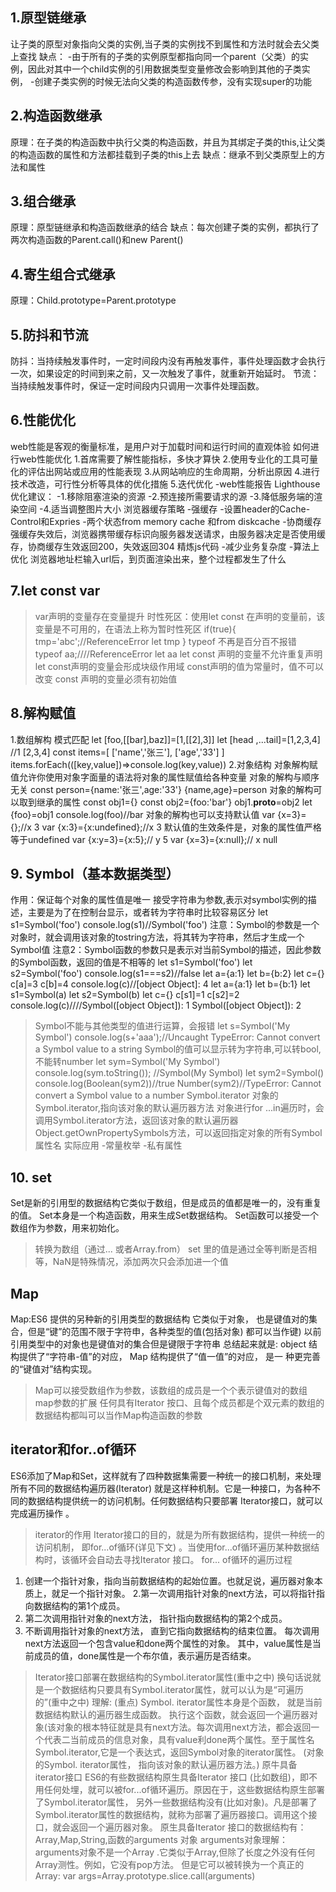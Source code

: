 ## 1.原型链继承
让子类的原型对象指向父类的实例,当子类的实例找不到属性和方法时就会去父类上查找
缺点：
    -由于所有的子类的实例原型都指向同一个parent（父类）的实例，因此对其中一个child实例的引用数据类型变量修改会影响到其他的子类实例，
    -创建子类实例的时候无法向父类的构造函数传参，没有实现super的功能
## 2.构造函数继承
原理：在子类的构造函数中执行父类的构造函数，并且为其绑定子类的this,让父类的构造函数的属性和方法都挂载到子类的this上去
缺点：继承不到父类原型上的方法和属性
## 3.组合继承
原理：原型链继承和构造函数继承的结合
缺点：每次创建子类的实例，都执行了两次构造函数的Parent.call()和new Parent()
## 4.寄生组合式继承
原理：Child.prototype=Parent.prototype

## 5.防抖和节流
防抖：当持续触发事件时，一定时间段内没有再触发事件，事件处理函数才会执行一次，如果设定的时间到来之前，又一次触发了事件，就重新开始延时。
节流：当持续触发事件时，保证一定时间段内只调用一次事件处理函数。
## 6.性能优化
web性能是客观的衡量标准，是用户对于加载时间和运行时间的直观体验
如何进行web性能优化
1.首席需要了解性能指标，多快才算快
2.使用专业化的工具可量化的评估出网站或应用的性能表现
3.从网站响应的生命周期，分析出原因
4.进行技术改造，可行性分析等具体的优化措施
5.迭代优化
    -web性能报告
        Lighthouse
        优化建议：
            -1.移除阻塞渲染的资源
            -2.预连接所需要请求的源
            -3.降低服务端的渲染空间
            -4.适当调整图片大小
    浏览器缓存策略
        -强缓存
            -设置header的Cache-Control和Expries
            -两个状态from memory cache 和from diskcache
        -协商缓存
            强缓存失效后，浏览器携带缓存标识向服务器发送请求，由服务器决定是否使用缓存，协商缓存生效返回200，失效返回304
    精炼js代码
        -减少业务复杂度
        -算法上优化
浏览器地址栏输入url后，到页面渲染出来，整个过程都发生了什么
## 7.let const var
>var声明的变量存在变量提升
>时性死区：使用let const 在声明的变量前，该变量是不可用的，在语法上称为暂时性死区
if(true){
    tmp='abc';//ReferenceError
    let tmp
}
>typeof 不再是百分百不报错
typeof aa;////ReferenceError
let aa 
>let const 声明的变量不允许重复声明
>let  const声明的变量会形成块级作用域
>const声明的值为常量时，值不可以改变
>const 声明的变量必须有初始值
## 8.解构赋值
1.数组解构
模式匹配
let [foo,[[bar],baz]]=[1,[[2],3]]
let [head ,...tail]=[1,2,3,4] //1 [2,3,4]
const items=[
    ['name','张三'],
    ['age','33']
]
items.forEach(([key,value])=>console.log(key,value))
2.对象结构
对象解构赋值允许你使用对象字面量的语法将对象的属性赋值给各种变量
对象的解构与顺序无关
const person={name:'张三',age:'33'}
{name,age}=person
对象的解构可以取到继承的属性
const obj1={}
const obj2={foo:'bar'}
obj1.__proto__=obj2
let {foo}=obj1
console.log(foo)//bar
对象的解构也可以支持默认值
var {x=3}={};//x 3
var {x:3}={x:undefined};//x 3
默认值的生效条件是，对象的属性值严格等于undefined
var {x:y=3}={x:5};// y 5
var {x=3}={x:null};// x null
## 9. Symbol（基本数据类型）
作用：保证每个对象的属性值是唯一
接受字符串为参数,表示对symbol实例的描述，主要是为了在控制台显示，或者转为字符串时比较容易区分
let s1=Symbol('foo')
console.log(s1)//Symbol('foo')
注意：Symbol的参数是一个对象时，就会调用该对象的tostring方法，将其转为字符串，然后才生成一个Symbol值
注意2：Symbol函数的参数只是表示对当前Symbol的描述，因此参数的Symbol函数，返回的值是不相等的
let s1=Symbol('foo')
let s2=Symbol('foo')
console.log(s1===s2)//false
    let a={a:1}
    let b={b:2}
    let c={}
    c[a]=3
    c[b]=4
    console.log(c)//[object Object]: 4
    <!-- 上述解决办法 -->
     let a={a:1}
    let b={b:1}
    let s1=Symbol(a)
     let s2=Symbol(b)
    let c={}
    c[s1]=1
    c[s2]=2
    console.log(c)////Symbol([object Object]): 1 Symbol([object Object]): 2
>Symbol不能与其他类型的值进行运算，会报错
       let s=Symbol('My Symbol')
        console.log(s+'aaa');//Uncaught TypeError: Cannot convert a Symbol value to a string
>Symbol的值可以显示转为字符串,可以转bool,不能转number
     let sym=Symbol('My Symbol')
       console.log(sym.toString()); //Symbol(My Symbol)
       let sym2=Symbol()
       console.log(Boolean(sym2))//true
       Number(sym2)//TypeError: Cannot convert a Symbol value to a number
>Symbol.iterator
对象的Symbol.iterator,指向该对象的默认遍历器方法
对象进行for ...in遍历时，会调用Symbol.iterator方法，返回该对象的默认遍历器
  Object.getOwnPropertySymbols方法，可以返回指定对象的所有Symbol属性名
实际应用
    -常量枚举
    -私有属性
## 10. set
Set是新的引用型的数据结构它类似于数组，但是成员的值都是唯一的，没有重复的值。
Set本身是一个构造函数，用来生成Set数据结构。
Set函数可以接受一个数组作为参数，用来初始化。 
>转换为数组（通过... 或者Array.from）
>set 里的值是通过全等判断是否相等，NaN是特殊情况，添加两次只会添加进一个值

## Map
Map:ES6 提供的另种新的引用类型的数据结构 它类似于对象， 也是键值对的集合，但是“键”的范围不限于字符申，各种类型的值(包括对象) 都可以当作键)
以前引用类型中的对象也是键值对的集合但是键限于字符串
总结起来就是:
object 结构提供了“字符串-值”的对应，
Map 结构提供了“值一值”的对应， 是一 种更完善的“键值对”结构实现。
>Map可以接受数组作为参数，该数组的成员是一个个表示键值对的数组
>map参数的扩展
任何具有Iterator 按口、且每个成员都是个双元素的数组的数据结构都叫可以当作Map构造函数的参数

## iterator和for..of循环
ES6添加了Map和Set，这样就有了四种数据集需要一种统一的接口机制，来处理所有不同的数据结构遍历器(Iterator) 就是这样种机制。它是一种接口，为各种不同的数据结构提供统一的访问机制。任何数据结构只要部署 Iterator接口，就可以完成遍历操作 。
> iterator的作用
Iterator接口的目的，就是为所有数据结构，提供一种统一的访问机制， 即for...of循环(详见下文) 。当使用for...of循环遍历某种数据结构时，该循环会自动去寻找Iterator 接口。
> for... of循环的遍历过程
1. 创建一个指针对象，指向当前数据结构的起始位置。也就足说，遍历器对象本质上，就足一个指针对象。
2.第一次调用指针对象的next方法，可以将指针指向数据结构的第1个成员。
3. 第二次调用指针对象的next方法， 指针指向数据结构的第2个成员。
4. 不断调用指针对象的next方法， 直到它指向数据结构的结束位置。
每次调用next方法返回一个包含value和done两个属性的对象。
其中，value属性是当前成员的值，done属性是一个布尔值，表示遍历是否结束。

>Iterator接口部署在数据结构的Symbol.iterator属性(重中之中)
换句话说就是一个数据结构只要具有Symbol.iterator属性，就可以认为是“可遍历的”(重中之中)
>理解: (重点)
Symbol. iterator属性本身是个函数， 就是当前数据结构默认的遍历器生成函数。 执行这个函数，就会返回一个遍历器对象(该对象的根本特征就是具有next方法。每次调用next方法，都会返回一个代表二当前成员的信息对象，具有value利done两个属性。至于属性名Symbol.iterator,它是一个表达式，返回Symbol对象的iterator属性。
(对象的Symbol. iterator属性， 指向该对象的默认遍历器方法。)
>原牛具备iterator接口
ES6的有些数据结构原生具备Iterator 接口 (比如数组)，即不用任何处埋，就可以被for...of循环遍历。原因在于，这些数据结构原生部署了Symbol.iterator属性，
另外一些数据结构没有(比如对象)。凡是部署了Symbol.iterator属性的数据结构，就称为部署了遍历器接口。调用这个接口，就会返回一个遍历器对象。
原生具备Iterator 接口的数据结构有：Array,Map,String,函数的arguments 对象
>arguments对象理解：
arguments对象不是一个Array .它类似于Array,但除了长度之外没有任何Array测性。例如，它没有pop方法。
但是它可以被转换为一个真正的Array:
var args=Array.prototype.slice.call(arguments)









